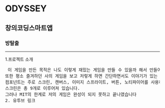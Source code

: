# ODYSSEY
## 창의코딩스마트앱
### 방탈출
* * *
1.프로젝트 소개
<pre> 이 게임을 만든 목적은 나도 이렇게 재밌는 게임을 만들 수 있을까 해서 만들어 보고 싶은 욕구가 셈 솟았기 때문입니다.
또한 평소 즐겨하던 <lusty lake>사의 게임을 보고 저렇게 하면 간단하면서도 이야기가 있는 게임을 만들 수 있다고 생각했습니다.
컴포넌트는 주로 스크린, 캔버스, 이미지 스프라이트, 버튼, 노티파이어를 사용하였습니다.
스크린은 총 9개로 이루어져 있습니다.
그러나 MIT의 한계로 저의 게임은 완성이 되지 못하고 끝나였습니다
2. 유투브 링크 <https://youtu.be/Xte_pJ34BEI>

